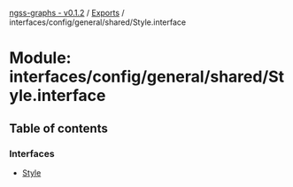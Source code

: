 [ngss-graphs - v0.1.2](../README.md) / [Exports](../modules.md) / interfaces/config/general/shared/Style.interface

# Module: interfaces/config/general/shared/Style.interface

## Table of contents

### Interfaces

- [Style](../interfaces/interfaces_config_general_shared_style_interface.style.md)

